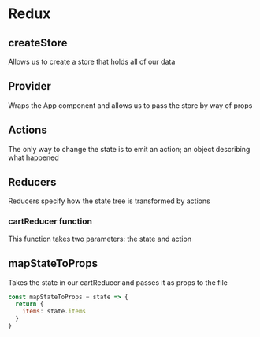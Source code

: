 # Redux

## createStore

Allows us to create a store that holds all of our data

## Provider

Wraps the App component and allows us to pass the store by way of props

## Actions

The only way to change the state is to emit an action; an object describing what
happened

## Reducers

Reducers specify how the state tree is transformed by actions

### cartReducer function

This function takes two parameters: the state and action

## mapStateToProps

Takes the state in our cartReducer and passes it as props to the file

```javascript
const mapStateToProps = state => {
  return {
    items: state.items
  }
}
```